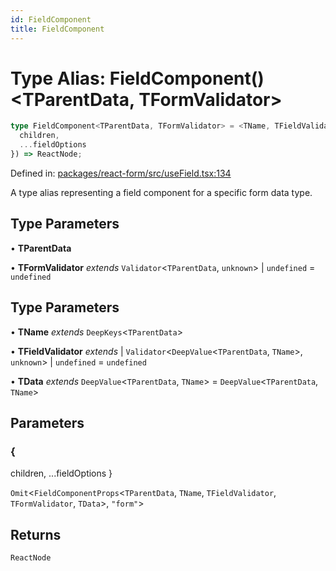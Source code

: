 ```yaml
---
id: FieldComponent
title: FieldComponent
---
```


# Type Alias: FieldComponent()\<TParentData, TFormValidator\>

```ts
type FieldComponent<TParentData, TFormValidator> = <TName, TFieldValidator, TData>({
  children,
  ...fieldOptions
}) => ReactNode;
```

Defined in: [packages/react-form/src/useField.tsx:134](https://github.com/TanStack/form/blob/main/packages/react-form/src/useField.tsx#L134)

A type alias representing a field component for a specific form data type.

## Type Parameters

• **TParentData**

• **TFormValidator** *extends* `Validator`\<`TParentData`, `unknown`\> \| `undefined` = `undefined`

## Type Parameters

• **TName** *extends* `DeepKeys`\<`TParentData`\>

• **TFieldValidator** *extends* 
  \| `Validator`\<`DeepValue`\<`TParentData`, `TName`\>, `unknown`\>
  \| `undefined` = `undefined`

• **TData** *extends* `DeepValue`\<`TParentData`, `TName`\> = `DeepValue`\<`TParentData`, `TName`\>

## Parameters

### \{
  children,
  ...fieldOptions
\}

`Omit`\<`FieldComponentProps`\<`TParentData`, `TName`, `TFieldValidator`, `TFormValidator`, `TData`\>, `"form"`\>

## Returns

`ReactNode`
